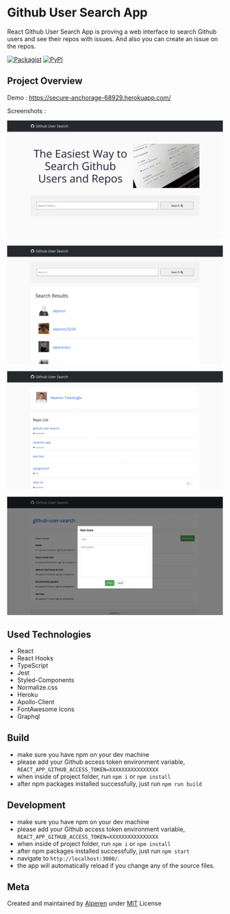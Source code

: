 # Github User Search App

React Github User Search App is proving a web interface to search Github users and see their repos with issues. And also you can create an issue on the repos.

[![Packagist](https://img.shields.io/packagist/l/doctrine/orm.svg)]()
[![PyPI](https://img.shields.io/pypi/status/Django.svg)]()

## Project Overview

Demo : https://secure-anchorage-68929.herokuapp.com/

Screenshots :


![](https://github.com/iamalperen/github-user-search/blob/main/ss1.png)

![](https://github.com/iamalperen/github-user-search/blob/main/ss2.png)

![](https://github.com/iamalperen/github-user-search/blob/main/ss3.png)

![](https://github.com/iamalperen/github-user-search/blob/main/ss4.png)


## Used Technologies
- React
- React Hooks
- TypeScript
- Jest
- Styled-Components
- Normalize.css
- Heroku
- Apollo-Client
- FontAwesome Icons
- Graphql

## Build

- make sure you have npm on your dev machine
- please add your Github access token environment variable, `REACT_APP_GITHUB_ACCESS_TOKEN=XXXXXXXXXXXXXXXX`
- when inside of project folder, run `npm i` or `npm install`
- after npm packages installed successfully, just run `npm run build`


## Development

- make sure you have npm on your dev machine
- please add your Github access token environment variable, `REACT_APP_GITHUB_ACCESS_TOKEN=XXXXXXXXXXXXXXXX`
- when inside of project folder, run `npm i` or `npm install`
- after npm packages installed successfully, just run `npm start`
- navigate to `http://localhost:3000/`.
- the app will automatically reload if you change any of the source files.



## Meta

Created and maintained by [Alperen](https://github.com/iamalperen) under [MIT](LICENSE.md) License

